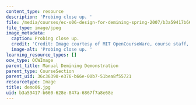 ```yaml
---
content_type: resource
description: 'Probing close up. '
file: /media/courses/ec-s06-design-for-demining-spring-2007/b3a59417b660628e847a6867f7a8e68e_demo06.jpg
file_type: image/jpeg
image_metadata:
  caption: Probing close up.
  credit: 'Credit: Image courtesy of MIT OpenCourseWare, course staff, and students.'
  image-alt: 'Probing close up. '
learning_resource_types: []
ocw_type: OCWImage
parent_title: Manual Demining Demonstration
parent_type: CourseSection
parent_uid: 36c36390-e376-b66e-00b7-51bea8f55721
resourcetype: Image
title: demo06.jpg
uid: b3a59417-b660-628e-847a-6867f7a8e68e
---
```

